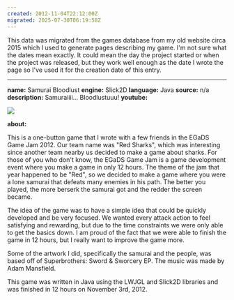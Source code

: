 ```yaml
---
created: 2012-11-04T22:12:00Z
migrated: 2025-07-30T06:19:58Z
---
```


This data was migrated from the games database from my old website circa 2015 which I used to generate pages describing my game. I'm not sure what the dates mean exactly. It could mean the day the project started or when the project was released, but they work well enough as the date I wrote the page so I've used it for the creation date of this entry.

---

**name:** Samurai Bloodlust
**engine:** Slick2D
**language:** Java
**source:** n/a
**description:** Samuraiiii... Bloodlustuuu!
**youtube:**

![](https://www.youtube.com/watch?v=5vGsL2bc4cs)

**about:**

This is a one-button game that I wrote with a few friends in the EGaDS Game Jam 2012. Our team name was "Red Sharks", which was interesting since another team nearby us decided to make a game about sharks. For those of you who don't know, the EGaDS Game Jam is a game development event where you make a game in only 12 hours. The theme of the jam that year happened to be "Red", so we decided to make a game where you were a lone samurai that defeats many enemies in his path. The better you played, the more berserk the samurai got and the redder the screen became.

The idea of the game was to have a simple idea that could be quickly developed and be very focused. We wanted every attack action to feel satisfying and rewarding, but due to the time constraints we were only able to get the basics down. I am proud of the fact that we were able to finish the game in 12 hours, but I really want to improve the game more.

Some of the artwork I did, specifically the samurai and the people, was based off of Superbrothers: Sword & Sworcery EP. The music was made by Adam Mansfield.

This game was written in Java using the LWJGL and Slick2D libraries and was finished in 12 hours on November 3rd, 2012.
